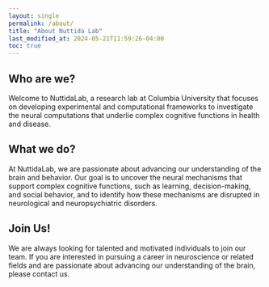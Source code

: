 ```yaml
---
layout: single
permalink: /about/
title: "About Nuttida Lab"
last_modified_at: 2024-05-21T11:59:26-04:00
toc: true
---
```


## Who are we?

Welcome to NuttidaLab, a research lab at Columbia University that focuses on developing experimental and computational frameworks to investigate the neural computations that underlie complex cognitive functions in health and disease.

## What we do?

At NuttidaLab, we are passionate about advancing our understanding of the brain and behavior. Our goal is to uncover the neural mechanisms that support complex cognitive functions, such as learning, decision-making, and social behavior, and to identify how these mechanisms are disrupted in neurological and neuropsychiatric disorders.

## Join Us!

We are always looking for talented and motivated individuals to join our team. If you are interested in pursuing a career in neuroscience or related fields and are passionate about advancing our understanding of the brain, please contact us.